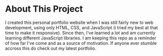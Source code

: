 # About This Project


I created this personal portfolio website when I was still fairly new to web development, using only HTML, CSS, and JavaScript (i tried my best at that time to make it responsive). Since then, I've learned a lot and am currently learning different JavaScript libraries. I am keeping this repo as a reminder of how far I've come and as a source of motivation. If anyone ever stumble accross this do check out my latest portfolio.
